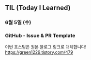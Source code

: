 ## TIL (Today I Learned)

### 6월 5일 (수)    
### GitHub - Issue & PR Template  
이번 포스팅은 원본 블로그 링크로 대체합니다!   
https://green1229.tistory.com/479       